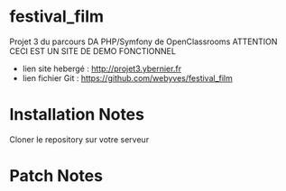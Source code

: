 # festival_film
Projet 3 du parcours DA PHP/Symfony de OpenClassrooms
ATTENTION CECI EST UN SITE DE DEMO FONCTIONNEL
- lien site hebergé : http://projet3.ybernier.fr
- lien fichier Git : https://github.com/webyves/festival_film

# Installation Notes 
Cloner le repository sur votre serveur

# Patch Notes
